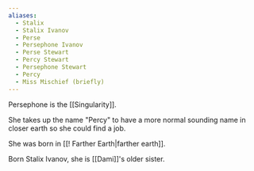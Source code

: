 ```yaml
---
aliases:
  - Stalix
  - Stalix Ivanov
  - Perse
  - Persephone Ivanov
  - Perse Stewart
  - Percy Stewart
  - Persephone Stewart
  - Percy
  - Miss Mischief (briefly)
---
```

Persephone is the [[Singularity]]. 

She takes up the name "Percy" to have a more normal sounding name in closer earth so she could find a job.

She was born in [[! Farther Earth|farther earth]].

Born Stalix Ivanov, she is [[Dami]]'s older sister.